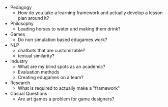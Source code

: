  - Pedagogy
   - How do you take a learning framework and actually develop a lesson plan around it?
 - Philosophy
   - Leading horses to water and making them drink?
 - Games
	 - Do non simulation based edugames work?
 - NLP
   - chatbots that are customizable?
   - textual similarity?
 - Industry
   - What are my blind spots as an academic?
   - Evaluation methods
   - Creating edugames on a team?
- Research
  - What is required to actually make a "framework"
- Casual Questions
  - Are art games a problem for game designers?
